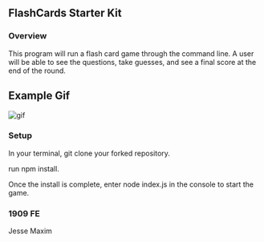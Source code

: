 ## FlashCards Starter Kit
### Overview
This program will run a flash card game through the command line. A user will be able to see the questions, take guesses, and see a final score at the end of the round.

## Example Gif

![gif](https://media.giphy.com/media/llg2nefB4SVluNFrBV/giphy.gif)

### Setup

In your terminal, git clone your forked repository.

run npm install.

Once the install is complete, enter node index.js in the console to start the game.

### 1909 FE 
Jesse Maxim
